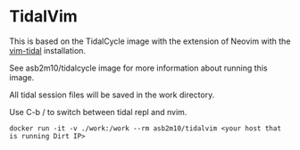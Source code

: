 TidalVim
========

This is based on the TidalCycle image with the extension of Neovim with the 
[vim-tidal](https://github.com/tidalcycles/vim-tidal) installation.

See asb2m10/tidalcycle image for more information about running this image.

All tidal session files will be saved in the work directory.

Use C-b <up>/<down> to switch between tidal repl and nvim.

```
docker run -it -v ./work:/work --rm asb2m10/tidalvim <your host that is running Dirt IP>
```
